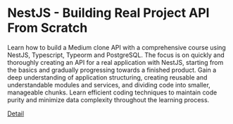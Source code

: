 # NestJS - Building Real Project API From Scratch

Learn how to build a Medium clone API with a comprehensive course using NestJS, Typescript, Typeorm and PostgreSQL. The focus is on quickly and thoroughly creating an API for a real application with NestJS, starting from the basics and gradually progressing towards a finished product. Gain a deep understanding of application structuring, creating reusable and understandable modules and services, and dividing code into smaller, manageable chunks. Learn efficient coding techniques to maintain code purity and minimize data complexity throughout the learning process. 

[Detail](https://eduitfree.com/courses/nestjs-building-real-project-api-from-scratch)